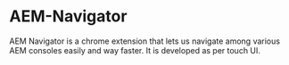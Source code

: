 # AEM-Navigator
AEM Navigator is a chrome extension that lets us navigate among various AEM consoles easily and way faster.  It is developed as per touch UI.
